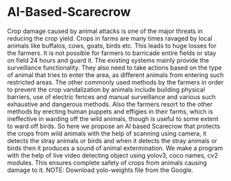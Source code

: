 # AI-Based-Scarecrow
Crop damage caused by animal attacks is one of the major threats in reducing the crop yield. Crops in farms are many times ravaged by local animals like buffalos, cows, goats, birds etc. This leads to huge losses for the farmers. It is not possible for farmers to barricade entire fields or stay on field 24 hours and guard it. The existing systems mainly provide the surveillance functionality. They also need to take actions based on the type of animal that tries to enter the area, as different animals from entering such restricted areas. The other commonly used methods by the farmers in order to prevent the crop vandalization by animals include building physical barriers, use of electric fences and manual surveillance and various such exhaustive and dangerous methods. Also the farmers resort to the other methods by erecting human puppets and effigies in their farms, which is ineffective in warding off the wild animals, though is useful to some extent to ward off birds. So here we propose an AI based Scarecrow that protects the crops from wild animals with the help of scanning using camera, it detects the stray animals or birds and when it detects the stray animals or birds then it produces a sound of animal extermination. We make a program with the help of live video detecting object using yolov3, coco names, cv2 modules. This ensures complete safety of crops from animals causing damage to it.
NOTE: Download yolo-weights file from the Google.
